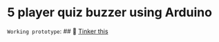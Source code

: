 # 5 player quiz buzzer using Arduino
`Working prototype`: ## 🔗 [Tinker this](https://www.tinkercad.com/things/8ZRHmhHDFEg?sharecode=L5AYspVZV_MCIqql2v_Jkn6_4cMVu930idI9_kTZSSo)
